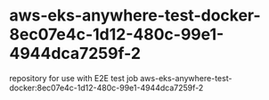 # aws-eks-anywhere-test-docker-8ec07e4c-1d12-480c-99e1-4944dca7259f-2
repository for use with E2E test job aws-eks-anywhere-test-docker:8ec07e4c-1d12-480c-99e1-4944dca7259f-2
